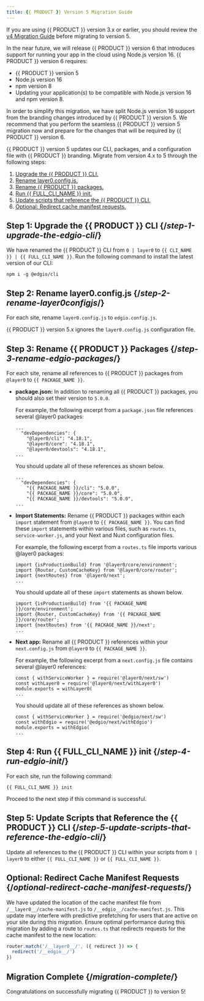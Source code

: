 ```yaml
---
title: {{ PRODUCT }} Version 5 Migration Guide 
---
```


<Callout type="important">

  If you are using {{ PRODUCT }} version 3.x or earlier, you should review the [v4 Migration Guide](layer0_migration) before migrating to version 5.

</Callout>

<Callout type="tip">

  In the near future, we will release {{ PRODUCT }} version 6 that introduces support for running your app in the cloud using Node.js version 16. {{ PRODUCT }} version 6 requires:
  *   {{ PRODUCT }} version 5
  *   Node.js version 16
  *   npm version 8
  *   Updating your application(s) to be compatible with Node.js version 16 and npm version 8. 

In order to simplify this migration, we have split Node.js version 16 support from the branding changes introduced by {{ PRODUCT }} version 5. We recommend that you perform the seamless {{ PRODUCT }} version 5 migration now and prepare for the changes that will be required by {{ PRODUCT }} version 6.

</Callout>

{{ PRODUCT }} version 5 updates our CLI, packages, and a configuration file with {{ PRODUCT }} branding. Migrate from version 4.x to 5 through the following steps:
1.  [Upgrade the {{ PRODUCT }} CLI.](#step-1-upgrade-the-edgio-cli)
2.  [Rename layer0.config.js.](#step-2-rename-layer0configjs)
3.  [Rename {{ PRODUCT }} packages.](#step-3-rename-edgio-packages)
4.  [Run {{ FULL_CLI_NAME }} init.](#step-4-run-edgio-init)
5.  [Update scripts that reference the {{ PRODUCT }} CLI.](#step-5-update-scripts-that-reference-the-edgio-cli)
6.  [Optional: Redirect cache manifest requests.](#optional-redirect-cache-manifest-requests)

## Step 1: Upgrade the {{ PRODUCT }} CLI {/*step-1-upgrade-the-edgio-cli*/}
 
We have renamed the {{ PRODUCT }} CLI from `0 | layer0` to `{{ CLI_NAME }} | {{ FULL_CLI_NAME }}`. Run the following command to install the latest version of our CLI:

`npm i -g @edgio/cli`

## Step 2: Rename layer0.config.js {/*step-2-rename-layer0configjs*/}

For each site, rename `layer0.config.js` to `edgio.config.js`. 

<Callout type="important">

  {{ PRODUCT }} version 5.x ignores the `layer0.config.js` configuration file.

</Callout>

## Step 3: Rename {{ PRODUCT }} Packages {/*step-3-rename-edgio-packages*/}

For each site, rename all references to {{ PRODUCT }} packages from `@layer0` to `{{ PACKAGE_NAME }}`.

-   **package.json:** In addition to renaming all {{ PRODUCT }} packages, you should also set their version to `5.0.0`.

    For example, the following excerpt from a `package.json` file references several @layer0 packages:

    ```
    ...          
      "devDependencies": {
        "@layer0/cli": "4.18.1",
        "@layer0/core": "4.18.1",
        "@layer0/devtools": "4.18.1",
    ...
    ```
       
    You should update all of these references as shown below.

    ```
    ...  
      "devDependencies": {
        "{{ PACKAGE_NAME }}/cli": "5.0.0",
        "{{ PACKAGE_NAME }}/core": "5.0.0",
        "{{ PACKAGE_NAME }}/devtools": "5.0.0",
    ...
    ```

-   **Import Statements:** Rename {{ PRODUCT }} packages within each `import` statement from `@layer0` to `{{ PACKAGE_NAME }}`. You can find these `import` statements within various files, such as `routes.ts`, `service-worker.js`, and your Next and Nuxt configuration files.

    For example, the following excerpt from a `routes.ts` file imports various @layer0 packages:

    ```
    import {isProductionBuild} from '@layer0/core/environment';
    import {Router, CustomCacheKey} from '@layer0/core/router';
    import {nextRoutes} from '@layer0/next';
    ...
    ```

    You should update all of these `import` statements as shown below.

    ```
    import {isProductionBuild} from '{{ PACKAGE_NAME }}/core/environment';
    import {Router, CustomCacheKey} from '{{ PACKAGE_NAME }}/core/router';
    import {nextRoutes} from '{{ PACKAGE_NAME }}/next';
    ...
    ```
-   **Next app:** Rename all {{ PRODUCT }} references within your `next.config.js` from `@layer0` to `{{ PACKAGE_NAME }}`.

    For example, the following excerpt from a `next.config.js` file contains several @layer0 references:

    ```
    const { withServiceWorker } = require('@layer0/next/sw')
    const withLayer0 = require('@layer0/next/withLayer0')
    module.exports = withLayer0(
    ...
    ```

    You should update all of these references as shown below.
    ```
    const { withServiceWorker } = require('@edgio/next/sw')
    const withEdgio = require('@edgio/next/withEdgio')
    module.exports = withEdgio(
    ...
    ```

## Step 4: Run {{ FULL_CLI_NAME }} init {/*step-4-run-edgio-init*/}

For each site, run the following command:

`{{ FULL_CLI_NAME }} init`

Proceed to the next step if this command is successful.

## Step 5: Update Scripts that Reference the {{ PRODUCT }} CLI {/*step-5-update-scripts-that-reference-the-edgio-cli*/}

Update all references to the {{ PRODUCT }} CLI within your scripts from `0 | layer0` to either `{{ FULL_CLI_NAME }}` or `{{ FULL_CLI_NAME }}`.

## Optional: Redirect Cache Manifest Requests  {/*optional-redirect-cache-manifest-requests*/}

We have updated the location of the cache manifest file from `/__layer0__/cache-manifest.js` to `/__edgio__/cache-manifest.js`. This update may interfere with predictive prefetching for users that are active on your site during this migration. Ensure optimal performance during this migration by adding a route to `routes.ts` that redirects requests for the cache manifest to the new location:


```js
router.match('/__layer0__/', ({ redirect }) => {
  redirect('/__edgio__/')
})
```


## Migration Complete {/*migration-complete*/}

Congratulations on successfully migrating {{ PRODUCT }} to version 5!
